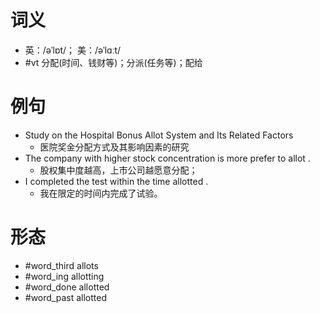 # 词义
- 英：/əˈlɒt/； 美：/əˈlɑːt/
- #vt 分配(时间、钱财等)；分派(任务等)；配给
# 例句
- Study on the Hospital Bonus Allot System and Its Related Factors
	- 医院奖金分配方式及其影响因素的研究
- The company with higher stock concentration is more prefer to allot .
	- 股权集中度越高，上市公司越愿意分配；
- I completed the test within the time allotted .
	- 我在限定的时间内完成了试验。
# 形态
- #word_third allots
- #word_ing allotting
- #word_done allotted
- #word_past allotted
